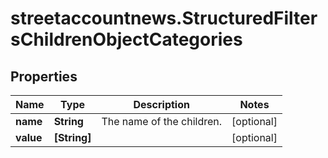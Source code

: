 # streetaccountnews.StructuredFiltersChildrenObjectCategories

## Properties

Name | Type | Description | Notes
------------ | ------------- | ------------- | -------------
**name** | **String** | The name of the children. | [optional] 
**value** | **[String]** |  | [optional] 


